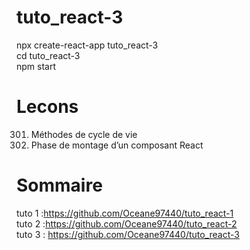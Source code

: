 # tuto_react-3
npx create-react-app tuto_react-3<br>
cd tuto_react-3<br>
npm start<br>

# Lecons
301. Méthodes de cycle de vie
302. Phase de montage d’un composant React



# Sommaire
tuto 1 :https://github.com/Oceane97440/tuto_react-1<br>
tuto 2 :https://github.com/Oceane97440/tuto_react-2<br>
tuto 3 : https://github.com/Oceane97440/tuto_react-3<br>
